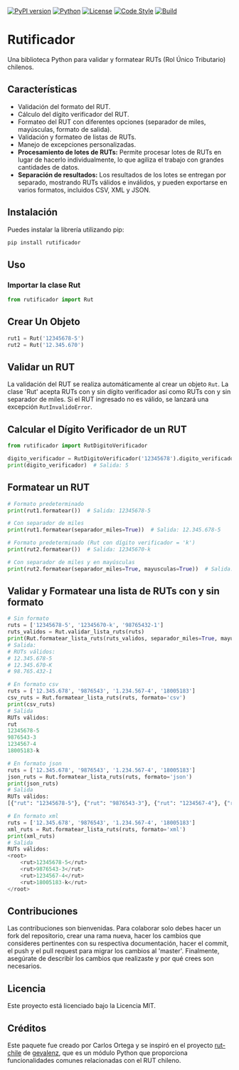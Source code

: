 [![PyPI version](https://img.shields.io/pypi/v/rutificador.svg)](https://pypi.org/project/rutificador/)
[![Python](https://img.shields.io/badge/Python-3.9%2B-blue)](https://www.python.org/)
[![License](https://img.shields.io/badge/License-MIT-green.svg)](LICENSE)
[![Code Style](https://img.shields.io/badge/code%20style-black-000000.svg)](https://github.com/psf/black)
[![Build](https://github.com/cortega26/rutificador/actions/workflows/ci.yml/badge.svg)](https://github.com/cortega26/rutificador/actions/workflows/ci.yml)

# Rutificador

Una biblioteca Python para validar y formatear RUTs (Rol Único Tributario) chilenos.

## Características

- Validación del formato del RUT.
- Cálculo del dígito verificador del RUT.
- Formateo del RUT con diferentes opciones (separador de miles, mayúsculas, formato de salida).
- Validación y formateo de listas de RUTs.
- Manejo de excepciones personalizadas.
- **Procesamiento de lotes de RUTs:** Permite procesar lotes de RUTs en lugar de hacerlo individualmente, lo que agiliza el trabajo con grandes cantidades de datos.
- **Separación de resultados:** Los resultados de los lotes se entregan por separado, mostrando RUTs válidos e inválidos, y pueden exportarse en varios formatos, incluidos CSV, XML y JSON.

## Instalación

Puedes instalar la librería utilizando pip:

```python
pip install rutificador
```

## Uso

### Importar la clase Rut

```python
from rutificador import Rut
```

## Crear Un Objeto

```python
rut1 = Rut('12345678-5')
rut2 = Rut('12.345.670')
```

## Validar un RUT

La validación del RUT se realiza automáticamente al crear un objeto `Rut`. La clase 'Rut' acepta RUTs con y sin dígito verificador así como RUTs con y sin separador de miles. Si el RUT ingresado no es válido, se lanzará una excepción `RutInvalidoError`.

## Calcular el Dígito Verificador de un RUT

```python
from rutificador import RutDigitoVerificador

digito_verificador = RutDigitoVerificador('12345678').digito_verificador
print(digito_verificador)  # Salida: 5
```

## Formatear un RUT

```python
# Formato predeterminado
print(rut1.formatear())  # Salida: 12345678-5

# Con separador de miles
print(rut1.formatear(separador_miles=True))  # Salida: 12.345.678-5

# Formato predeterminado (Rut con dígito verificador = 'k')
print(rut2.formatear())  # Salida: 12345670-k

# Con separador de miles y en mayúsculas
print(rut2.formatear(separador_miles=True, mayusculas=True))  # Salida: 12.345.670-K
```

## Validar y Formatear una lista de RUTs con y sin formato

```python
# Sin formato
ruts = ['12345678-5', '12345670-k', '98765432-1']
ruts_validos = Rut.validar_lista_ruts(ruts)
print(Rut.formatear_lista_ruts(ruts_validos, separador_miles=True, mayusculas=True))
# Salida:
# RUTs válidos:
# 12.345.678-5
# 12.345.670-K
# 98.765.432-1

# En formato csv
ruts = ['12.345.678', '9876543', '1.234.567-4', '18005183']
csv_ruts = Rut.formatear_lista_ruts(ruts, formato='csv')
print(csv_ruts)
# Salida
RUTs válidos:
rut
12345678-5
9876543-3
1234567-4
18005183-k

# En formato json
ruts = ['12.345.678', '9876543', '1.234.567-4', '18005183']
json_ruts = Rut.formatear_lista_ruts(ruts, formato='json')
print(json_ruts)
# Salida
RUTs válidos:
[{"rut": "12345678-5"}, {"rut": "9876543-3"}, {"rut": "1234567-4"}, {"rut": "18005183-k"}]

# En formato xml
ruts = ['12.345.678', '9876543', '1.234.567-4', '18005183']
xml_ruts = Rut.formatear_lista_ruts(ruts, formato='xml')
print(xml_ruts)
# Salida
RUTs válidos:
<root>
    <rut>12345678-5</rut>
    <rut>9876543-3</rut>
    <rut>1234567-4</rut>
    <rut>18005183-k</rut>
</root>
```

## Contribuciones

Las contribuciones son bienvenidas. Para colaborar solo debes hacer un fork del repositorio, crear una rama nueva, hacer los cambios que consideres pertinentes con su respectiva documentación, hacer el commit, el push y el pull request para migrar los cambios al 'master'. Finalmente, asegúrate de describir los cambios que realizaste y por qué crees son necesarios.

## Licencia

Este proyecto está licenciado bajo la Licencia MIT.

## Créditos

Este paquete fue creado por Carlos Ortega y se inspiró en el proyecto [rut-chile](https://github.com/gevalenz/rut-chile) de [gevalenz](https://github.com/gevalenz), que es un módulo Python que proporciona funcionalidades comunes relacionadas con el RUT chileno.
